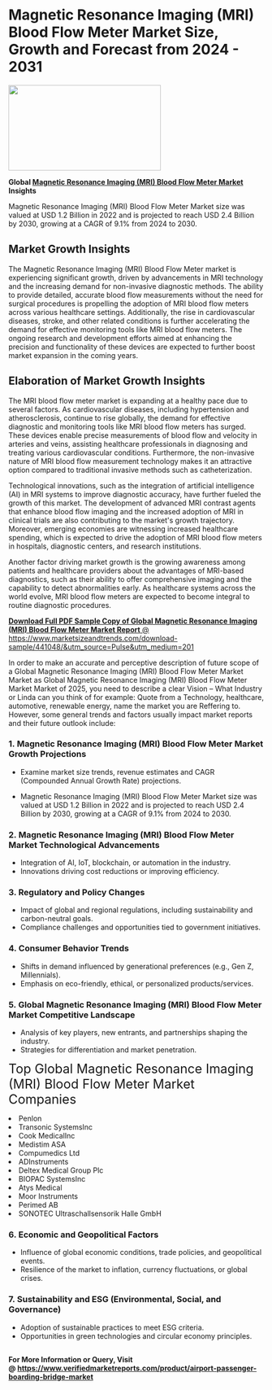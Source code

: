 <H1>Magnetic Resonance Imaging (MRI) Blood Flow Meter Market Size, Growth and Forecast from 2024 - 2031</H1><img class="aligncenter size-medium wp-image-584254" src="https://thirdeyenews.in/wp-content/uploads/2024/09/Global-Market-Research-300x168.jpeg" alt="" width="300" height="168" /><p><strong>Global&nbsp;<a href="https://www.marketsizeandtrends.com/download-sample/441048/&amp;utm_source=Pulse&amp;utm_medium=201">Magnetic Resonance Imaging (MRI) Blood Flow Meter Market</a> Insights</strong></p><p>Magnetic Resonance Imaging (MRI) Blood Flow Meter Market size was valued at USD 1.2 Billion in 2022 and is projected to reach USD 2.4 Billion by 2030, growing at a CAGR of 9.1% from 2024 to 2030.</p><p><h2>Market Growth Insights</h2> <p>The Magnetic Resonance Imaging (MRI) Blood Flow Meter market is experiencing significant growth, driven by advancements in MRI technology and the increasing demand for non-invasive diagnostic methods. The ability to provide detailed, accurate blood flow measurements without the need for surgical procedures is propelling the adoption of MRI blood flow meters across various healthcare settings. Additionally, the rise in cardiovascular diseases, stroke, and other related conditions is further accelerating the demand for effective monitoring tools like MRI blood flow meters. The ongoing research and development efforts aimed at enhancing the precision and functionality of these devices are expected to further boost market expansion in the coming years.</p> <p><a href="sample-download-link"></a></p> <h2>Elaboration of Market Growth Insights</h2> <p>The MRI blood flow meter market is expanding at a healthy pace due to several factors. As cardiovascular diseases, including hypertension and atherosclerosis, continue to rise globally, the demand for effective diagnostic and monitoring tools like MRI blood flow meters has surged. These devices enable precise measurements of blood flow and velocity in arteries and veins, assisting healthcare professionals in diagnosing and treating various cardiovascular conditions. Furthermore, the non-invasive nature of MRI blood flow measurement technology makes it an attractive option compared to traditional invasive methods such as catheterization.</p> <p>Technological innovations, such as the integration of artificial intelligence (AI) in MRI systems to improve diagnostic accuracy, have further fueled the growth of this market. The development of advanced MRI contrast agents that enhance blood flow imaging and the increased adoption of MRI in clinical trials are also contributing to the market's growth trajectory. Moreover, emerging economies are witnessing increased healthcare spending, which is expected to drive the adoption of MRI blood flow meters in hospitals, diagnostic centers, and research institutions.</p> <p>Another factor driving market growth is the growing awareness among patients and healthcare providers about the advantages of MRI-based diagnostics, such as their ability to offer comprehensive imaging and the capability to detect abnormalities early. As healthcare systems across the world evolve, MRI blood flow meters are expected to become integral to routine diagnostic procedures.</p> <p><a href="more-insights-link"></p><p><span class=""><strong>Download Full PDF Sample Copy of Global Magnetic Resonance Imaging (MRI) Blood Flow Meter Market Report</strong> @ <a href="https://www.marketsizeandtrends.com/download-sample/441048/&amp;utm_source=Pulse&amp;utm_medium=201" target="_blank">https://www.marketsizeandtrends.com/download-sample/441048/&amp;utm_source=Pulse&amp;utm_medium=201</a></span></p><p>In order to make an accurate and perceptive description of future scope of a Global&nbsp;Magnetic Resonance Imaging (MRI) Blood Flow Meter Market Market as Global&nbsp;Magnetic Resonance Imaging (MRI) Blood Flow Meter Market Market of 2025, you need to describe a clear Vision &ndash; What Industry or Linda can you think of for example: Quote from a Technology, healthcare, automotive, renewable energy, name the market you are Reffering to. However, some general trends and factors usually impact market reports and their future outlook include:</p><h3>1.&nbsp;<strong>Magnetic Resonance Imaging (MRI) Blood Flow Meter Market Growth Projections</strong></h3><ul><li>Examine market size trends, revenue estimates and CAGR (Compounded Annual Growth Rate) projections.</li><li><p>Magnetic Resonance Imaging (MRI) Blood Flow Meter Market size was valued at USD 1.2 Billion in 2022 and is projected to reach USD 2.4 Billion by 2030, growing at a CAGR of 9.1% from 2024 to 2030.</p></li></ul><h3>2.&nbsp;<strong>Magnetic Resonance Imaging (MRI) Blood Flow Meter Market Technological Advancements</strong></h3><ul><li>Integration of AI, IoT, blockchain, or automation in the industry.</li><li>Innovations driving cost reductions or improving efficiency.</li></ul><h3>3.&nbsp;<strong>Regulatory and Policy Changes</strong></h3><ul><li>Impact of global and regional regulations, including sustainability and carbon-neutral goals.</li><li>Compliance challenges and opportunities tied to government initiatives.</li></ul><h3>4.&nbsp;<strong>Consumer Behavior Trends</strong></h3><ul><li>Shifts in demand influenced by generational preferences (e.g., Gen Z, Millennials).</li><li>Emphasis on eco-friendly, ethical, or personalized products/services.</li></ul><h3>5.&nbsp;<strong>Global Magnetic Resonance Imaging (MRI) Blood Flow Meter Market Competitive Landscape</strong></h3><ul><li>Analysis of key players, new entrants, and partnerships shaping the industry.</li><li>Strategies for differentiation and market penetration.</li></ul><p data-pm-slice="1 1 []"><span style="color: inherit; font-family: inherit; font-size: 25px;">Top Global Magnetic Resonance Imaging (MRI) Blood Flow Meter Market Companies</span></p><div class="" data-test-id=""><p><li>Penlon</li><li> Transonic SystemsInc</li><li> Cook MedicalInc</li><li> Medistim ASA</li><li> Compumedics Ltd</li><li> ADInstruments</li><li> Deltex Medical Group Plc</li><li> BIOPAC SystemsInc</li><li> Atys Medical</li><li> Moor Instruments</li><li> Perimed AB</li><li> SONOTEC Ultraschallsensorik Halle GmbH</li></p></div><h3>6.&nbsp;<strong>Economic and Geopolitical Factors</strong></h3><ul><li>Influence of global economic conditions, trade policies, and geopolitical events.</li><li>Resilience of the market to inflation, currency fluctuations, or global crises.</li></ul><h3>7.&nbsp;<strong>Sustainability and ESG (Environmental, Social, and Governance)</strong></h3><ul><li>Adoption of sustainable practices to meet ESG criteria.</li><li>Opportunities in green technologies and circular economy principles.</li></ul><h2><strong style="font-size: 14px;">For More Information or Query, Visit @&nbsp;</strong><a style="background-color: #ffffff; font-size: 14px;" href="https://www.marketsizeandtrends.com/report/magnetic-resonance-imaging-mri-blood-flow-meter-market/" target="_blank">https://www.verifiedmarketreports.com/product/airport-passenger-boarding-bridge-market</a></h2>